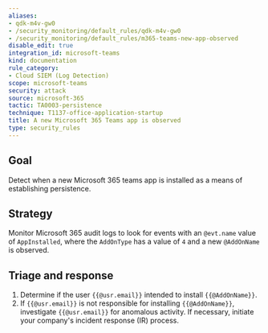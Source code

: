 ```yaml
---
aliases:
- qdk-m4v-gw0
- /security_monitoring/default_rules/qdk-m4v-gw0
- /security_monitoring/default_rules/m365-teams-new-app-observed
disable_edit: true
integration_id: microsoft-teams
kind: documentation
rule_category:
- Cloud SIEM (Log Detection)
scope: microsoft-teams
security: attack
source: microsoft-365
tactic: TA0003-persistence
technique: T1137-office-application-startup
title: A new Microsoft 365 Teams app is observed
type: security_rules
---
```


## Goal
Detect when a new Microsoft 365 teams app is installed as a means of establishing persistence.

## Strategy
Monitor Microsoft 365 audit logs to look for events with an `@evt.name` value of `AppInstalled`, where the `AddOnType` has a value of `4` and a new `@AddOnName` is observed.

## Triage and response
1. Determine if the user `{{@usr.email}}` intended to install `{{@AddOnName}}`.
2. If `{{@usr.email}}` is not responsible for installing `{{@AddOnName}}`, investigate `{{@usr.email}}` for anomalous activity. If necessary, initiate your company's incident response (IR) process.
